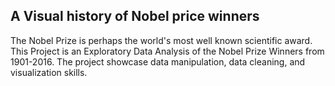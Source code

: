 ##     A Visual history of Nobel price winners
 The Nobel Prize is perhaps the world's most well known scientific award. This Project is an Exploratory Data Analysis of the Nobel Prize Winners from 1901-2016. The project showcase data manipulation, data cleaning,  and visualization skills.

